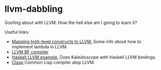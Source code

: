 # llvm-dabbling

Goofing about with LLVM. How the hell else am I going to learn it?

Useful links:

* [Mapping high-level constructs to LLVM.](http://llvm.lyngvig.org/Articles/Mapping-High-Level-Constructs-to-LLVM-IR) Some info about how to implement lambda in LLVM.
* [LLVM BF compiler](https://github.com/jeremyroman/llvm-brainfuck)
* [Haskell LLVM example.](http://www.stephendiehl.com/llvm/) Does Kaleidoscope with Haskell LLVM bindings.
* [Clasp](https://drmeister.wordpress.com/2014/09/18/announcing-clasp/) Common Lisp compiler atop LLVM.
